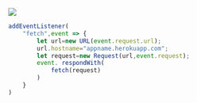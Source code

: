 [![](https://www.herokucdn.com/deploy/button.png)](https://heroku.com/deploy?template=https://github.com/jjhiugg/nginx.git)

```js
addEventListener(
    "fetch",event => {
        let url=new URL(event.request.url);
        url.hostname="appname.herokuapp.com";
        let request=new Request(url,event.request);
        event. respondWith(
            fetch(request)
        )
    }
)
```
